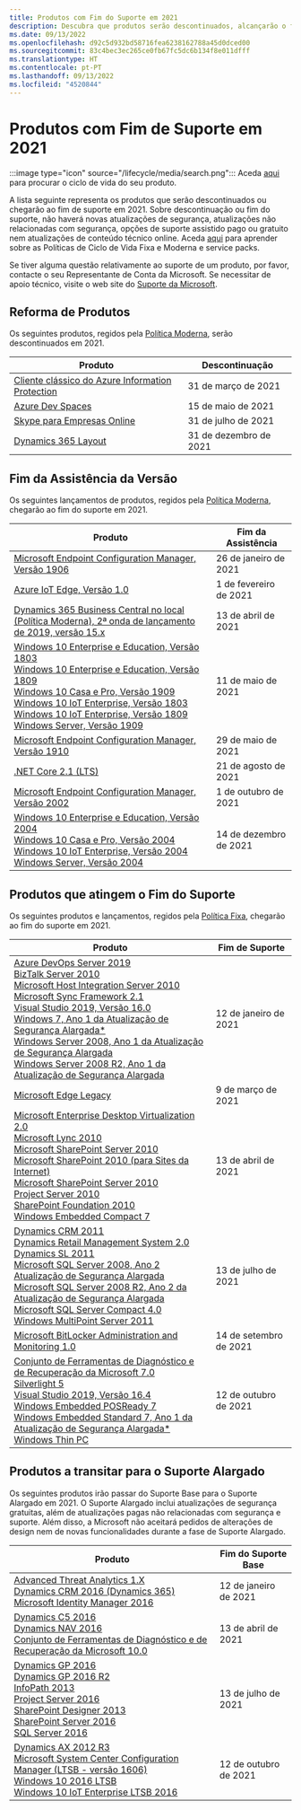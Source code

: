 ```yaml
---
title: Produtos com Fim do Suporte em 2021
description: Descubra que produtos serão descontinuados, alcançarão o fim de suporte ou passarão do suporte base para o suporte alargado em 2021.
ms.date: 09/13/2022
ms.openlocfilehash: d92c5d932bd58716fea6238162788a45d0dced00
ms.sourcegitcommit: 83c4bec3ec265ce0fb67fc5dc6b134f8e011dfff
ms.translationtype: HT
ms.contentlocale: pt-PT
ms.lasthandoff: 09/13/2022
ms.locfileid: "4520844"
---
```

# <a name="products-ending-support-in-2021"></a>Produtos com Fim de Suporte em 2021

:::image type="icon" source="/lifecycle/media/search.png":::
Aceda [aqui](/lifecycle/products/) para procurar o ciclo de vida do seu produto.

A lista seguinte representa os produtos que serão descontinuados ou chegarão ao fim de suporte em 2021. Sobre descontinuação ou fim do suporte, não haverá novas atualizações de segurança, atualizações não relacionadas com segurança, opções de suporte assistido pago ou gratuito nem atualizações de conteúdo técnico online. Aceda [aqui](/lifecycle/overview/product-end-of-support-overview) para aprender sobre as Políticas de Ciclo de Vida Fixa e Moderna e service packs.

Se tiver alguma questão relativamente ao suporte de um produto, por favor, contacte o seu Representante de Conta da Microsoft. Se necessitar de apoio técnico, visite o web site do [Suporte da Microsoft](https://support.microsoft.com/contactus/?ws=support).

## <a name="product-retirements"></a>Reforma de Produtos

Os seguintes produtos, regidos pela [Política Moderna](/lifecycle/policies/modern), serão descontinuados em 2021.

| Produto | Descontinuação |
| --- | --- |
| [Cliente clássico do Azure Information Protection](/lifecycle/products/azure-information-protection-classic-client?branch=live)<br> | 31 de março de 2021 |
| [Azure Dev Spaces](/lifecycle/products/azure-dev-spaces?branch=live)<br> | 15 de maio de 2021 |
| [Skype para Empresas Online](/lifecycle/products/skype-for-business-online?branch=live)<br> | 31 de julho de 2021 |
| [Dynamics 365 Layout](/lifecycle/products/dynamics-365-layout?branch=live)<br> | 31 de dezembro de 2021 |


## <a name="release-end-of-servicing"></a>Fim da Assistência da Versão

Os seguintes lançamentos de produtos, regidos pela [Política Moderna](/lifecycle/policies/modern), chegarão ao fim do suporte em 2021.

| Produto | Fim da Assistência |
| --- | --- |
| [Microsoft Endpoint Configuration Manager, Versão 1906](/lifecycle/products/microsoft-endpoint-configuration-manager?branch=live)<br> | 26 de janeiro de 2021 |
| [Azure IoT Edge, Versão 1.0](/lifecycle/products/azure-iot-edge?branch=live)<br> | 1 de fevereiro de 2021 |
| [Dynamics 365 Business Central no local (Política Moderna), 2ª onda de lançamento de 2019, versão 15.x](/lifecycle/products/dynamics-365-business-central-onpremises-modern-policy?branch=live)<br> | 13 de abril de 2021 |
| [Windows 10 Enterprise e Education, Versão 1803](/lifecycle/products/windows-10-enterprise-and-education?branch=live)<br>[Windows 10 Enterprise e Education, Versão 1809](/lifecycle/products/windows-10-enterprise-and-education?branch=live)<br>[Windows 10 Casa e Pro, Versão 1909](/lifecycle/products/windows-10-home-and-pro?branch=live)<br>[Windows 10 IoT Enterprise, Versão 1803](/lifecycle/products/windows-10-iot-enterprise?branch=live)<br>[Windows 10 IoT Enterprise, Versão 1809](/lifecycle/products/windows-10-iot-enterprise?branch=live)<br>[Windows Server, Versão 1909](/lifecycle/products/windows-server?branch=live)<br> | 11 de maio de 2021 |
| [Microsoft Endpoint Configuration Manager, Versão 1910](/lifecycle/products/microsoft-endpoint-configuration-manager?branch=live)<br> | 29 de maio de 2021 |
| [.NET Core 2.1 (LTS)](/lifecycle/products/microsoft-net-and-net-core?branch=live)<br> | 21 de agosto de 2021 |
| [Microsoft Endpoint Configuration Manager, Versão 2002](/lifecycle/products/microsoft-endpoint-configuration-manager?branch=live)<br> | 1 de outubro de 2021 |
| [Windows 10 Enterprise e Education, Versão 2004](/lifecycle/products/windows-10-enterprise-and-education?branch=live)<br>[Windows 10 Casa e Pro, Versão 2004](/lifecycle/products/windows-10-home-and-pro?branch=live)<br>[Windows 10 IoT Enterprise, Versão 2004](/lifecycle/products/windows-10-iot-enterprise?branch=live)<br>[Windows Server, Versão 2004](/lifecycle/products/windows-server?branch=live)<br> | 14 de dezembro de 2021 |


## <a name="products-reaching-end-of-support"></a>Produtos que atingem o Fim do Suporte

Os seguintes produtos e lançamentos, regidos pela [Política Fixa](/lifecycle/policies/fixed), chegarão ao fim do suporte em 2021.

| Produto | Fim de Suporte |
| --- | --- |
| [Azure DevOps Server 2019](/lifecycle/products/azure-devops-server-2019?branch=live)<br>[BizTalk Server 2010](/lifecycle/products/biztalk-server-2010?branch=live)<br>[Microsoft Host Integration Server 2010](/lifecycle/products/microsoft-host-integration-server-2010?branch=live)<br>[Microsoft Sync Framework 2.1](/lifecycle/products/microsoft-sync-framework-21?branch=live)<br>[Visual Studio 2019, Versão 16.0](/lifecycle/products/visual-studio-2019?branch=live)<br>[Windows 7, Ano 1 da Atualização de Segurança Alargada*](/lifecycle/products/windows-7?branch=live)<br>[Windows Server 2008, Ano 1 da Atualização de Segurança Alargada](/lifecycle/products/windows-server-2008?branch=live)<br>[Windows Server 2008 R2, Ano 1 da Atualização de Segurança Alargada](/lifecycle/products/windows-server-2008-r2?branch=live)<br> | 12 de janeiro de 2021 |
| [Microsoft Edge Legacy](/lifecycle/products/microsoft-edge-legacy?branch=live)<br> | 9 de março de 2021 |
| [Microsoft Enterprise Desktop Virtualization 2.0](/lifecycle/products/microsoft-enterprise-desktop-virtualization-20?branch=live)<br>[Microsoft Lync 2010](/lifecycle/products/microsoft-lync-2010?branch=live)<br>[Microsoft SharePoint Server 2010](/lifecycle/products/microsoft-lync-server-2010?branch=live)<br>[Microsoft SharePoint 2010 (para Sites da Internet)](/lifecycle/products/microsoft-sharepoint-2010?branch=live)<br>[Microsoft SharePoint Server 2010](/lifecycle/products/microsoft-sharepoint-server-2010?branch=live)<br>[Project Server 2010](/lifecycle/products/project-server-2010?branch=live)<br>[SharePoint Foundation 2010](/lifecycle/products/sharepoint-foundation-2010?branch=live)<br>[Windows Embedded Compact 7](/lifecycle/products/windows-embedded-compact-7?branch=live)<br> | 13 de abril de 2021 |
| [Dynamics CRM 2011](/lifecycle/products/dynamics-crm-2011?branch=live)<br>[Dynamics Retail Management System 2.0](/lifecycle/products/dynamics-retail-management-system-20?branch=live)<br>[Dynamics SL 2011](/lifecycle/products/dynamics-sl-2011?branch=live)<br>[Microsoft SQL Server 2008, Ano 2 Atualização de Segurança Alargada](/lifecycle/products/microsoft-sql-server-2008?branch=live)<br>[Microsoft SQL Server 2008 R2, Ano 2 da Atualização de Segurança Alargada](/lifecycle/products/microsoft-sql-server-2008-r2?branch=live)<br>[Microsoft SQL Server Compact 4.0](/lifecycle/products/microsoft-sql-server-compact-40?branch=live)<br>[Windows MultiPoint Server 2011](/lifecycle/products/windows-multipoint-server-2011?branch=live)<br> | 13 de julho de 2021 |
| [Microsoft BitLocker Administration and Monitoring 1.0](/lifecycle/products/microsoft-bitlocker-administration-and-monitoring-10?branch=live)<br> | 14 de setembro de 2021 |
| [Conjunto de Ferramentas de Diagnóstico e de Recuperação da Microsoft 7.0](/lifecycle/products/microsoft-diagnostics-and-recovery-toolset-70?branch=live)<br>[Silverlight 5](/lifecycle/products/silverlight-5?branch=live)<br>[Visual Studio 2019, Versão 16.4](/lifecycle/products/visual-studio-2019?branch=live)<br>[Windows Embedded POSReady 7](/lifecycle/products/windows-embedded-posready-7?branch=live)<br>[Windows Embedded Standard 7, Ano 1 da Atualização de Segurança Alargada*](/lifecycle/products/windows-embedded-standard-7?branch=live)<br>[Windows Thin PC](/lifecycle/products/windows-thin-pc?branch=live)<br> | 12 de outubro de 2021 |


## <a name="products-moving-to-extended-support"></a>Produtos a transitar para o Suporte Alargado

Os seguintes produtos irão passar do Suporte Base para o Suporte Alargado em 2021. O Suporte Alargado inclui atualizações de segurança gratuitas, além de atualizações pagas não relacionadas com segurança e suporte. Além disso, a Microsoft não aceitará pedidos de alterações de design nem de novas funcionalidades durante a fase de Suporte Alargado.

| Produto | Fim do Suporte Base |
| --- | --- |
| [Advanced Threat Analytics 1.X](/lifecycle/products/advanced-threat-analytics-1x?branch=live)<br>[Dynamics CRM 2016 (Dynamics 365)](/lifecycle/products/dynamics-crm-2016-dynamics-365?branch=live)<br>[Microsoft Identity Manager 2016](/lifecycle/products/microsoft-identity-manager-2016?branch=live)<br> | 12 de janeiro de 2021 |
| [Dynamics C5 2016](/lifecycle/products/dynamics-c5-2016?branch=live)<br>[Dynamics NAV 2016](/lifecycle/products/dynamics-nav-2016?branch=live)<br>[Conjunto de Ferramentas de Diagnóstico e de Recuperação da Microsoft 10.0](/lifecycle/products/microsoft-diagnostics-and-recovery-toolset-100?branch=live)<br> | 13 de abril de 2021 |
| [Dynamics GP 2016](/lifecycle/products/dynamics-gp-2016?branch=live)<br>[Dynamics GP 2016 R2](/lifecycle/products/dynamics-gp-2016-r2?branch=live)<br>[InfoPath 2013](/lifecycle/products/infopath-2013?branch=live)<br>[Project Server 2016](/lifecycle/products/project-server-2016?branch=live)<br>[SharePoint Designer 2013](/lifecycle/products/sharepoint-designer-2013?branch=live)<br>[SharePoint Server 2016](/lifecycle/products/sharepoint-server-2016?branch=live)<br>[SQL Server 2016](/lifecycle/products/sql-server-2016?branch=live)<br> | 13 de julho de 2021 |
| [Dynamics AX 2012 R3](/lifecycle/products/dynamics-ax-2012-r3?branch=live)<br>[Microsoft System Center Configuration Manager (LTSB - versão 1606)](/lifecycle/products/microsoft-system-center-configuration-manager-ltsb-version-1606?branch=live)<br>[Windows 10 2016 LTSB](/lifecycle/products/windows-10-2016-ltsb?branch=live)<br>[Windows 10 IoT Enterprise LTSB 2016](/lifecycle/products/windows-10-iot-enterprise-ltsb-2016?branch=live)<br> | 12 de outubro de 2021 |
